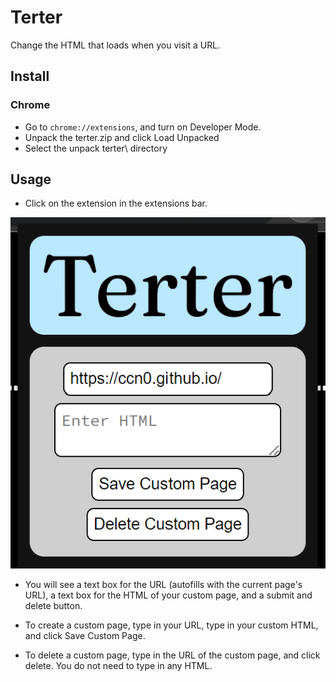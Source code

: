 # Terter

Change the HTML that loads when you visit a URL.

## Install

### Chrome

- Go to `chrome://extensions`, and turn on Developer Mode.
- Unpack the terter.zip and click Load Unpacked
- Select the unpack terter\ directory

## Usage

- Click on the extension in the extensions bar.

![Popup](readme-popup.png)

- You will see a text box for the URL (autofills with the current page's URL), a text box for the HTML of your custom page, and a submit and delete button.

- To create a custom page, type in your URL, type in your custom HTML, and click Save Custom Page.

- To delete a custom page, type in the URL of the custom page, and click delete. You do not need to type in any HTML.

